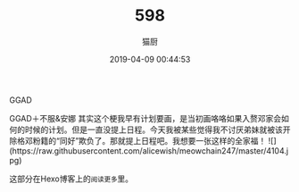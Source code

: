 ﻿---
layout: post
title: 598
date: 2019-04-09 00:44:53
updated: 2019-04-09 00:44:53
comments: true
categories: [Photo]
tags: [ggad, 格邓, 神奇动物在哪里]
permalink: "2433ed_12e45232d"
author: "猫厨"
description: ""
toc: true
---

<p>GGAD</p> 
GGAD＋不服&安娜
其实这个梗我早有计划要画，是当初画咯咯如果入赘邓家会如何的时候的计划。但是一直没提上日程。今天我被某些觉得我不讨厌弟妹就被该开除格邓粉籍的“同好”欺负了。那就提上日程吧。我想要一张这样的全家福！
![](https://raw.githubusercontent.com/alicewish/meowchain247/master/4104.jpg)

<!-- more -->  

这部分在Hexo博客上的`阅读更多`里。